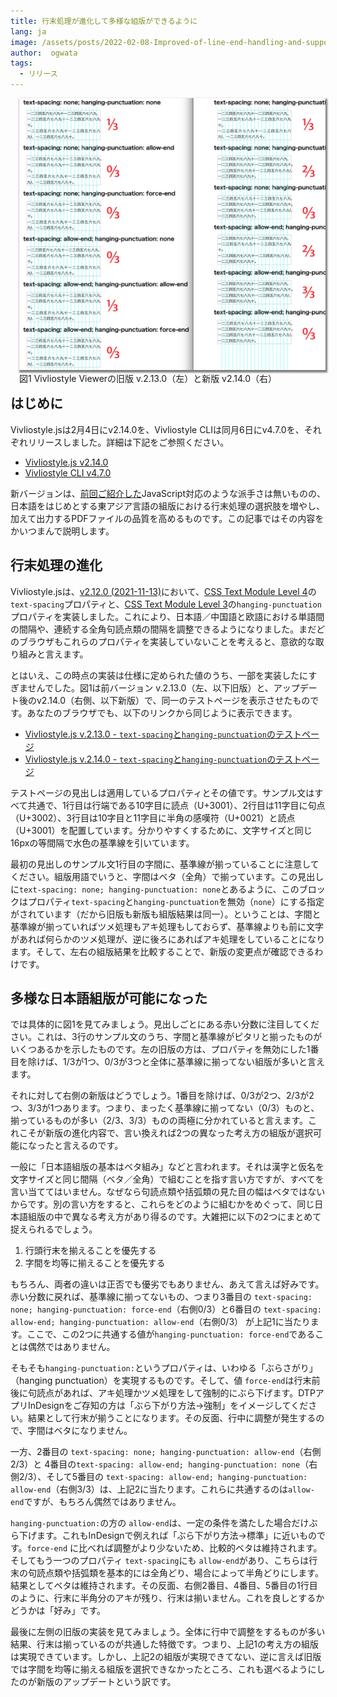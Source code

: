 ```yaml
---
title: 行末処理が進化して多様な組版ができるように
lang: ja
image: /assets/posts/2022-02-08-Improved-of-line-end-handling-and-support-for-page-progression-direction-in-PDF/fig-1.png
author:  ogwata
tags:
  - リリース
---
```

<div style="float: right; margin: 0 0 1em 1em;"><img src="/assets/posts/2022-02-08-Improved-of-line-end-handling-and-support-for-page-progression-direction-in-PDF/fig-1.png" alt="Improved of line end handling" style="width: 850px;  box-shadow: 1px 2px 2.5px 1.5px grey;" /><figcaption>図1 Vivliostyle Viewerの旧版 v.2.13.0（左）と新版 v2.14.0（右）</figcaption></div>

## はじめに

Vivliostyle.jsは2月4日にv2.14.0を、Vivliostyle CLIは同月6日にv4.7.0を、それぞれリリースしました。詳細は下記をご参照ください。

- [Vivliostyle.js v2.14.0](https://github-com.translate.goog/vivliostyle/vivliostyle.js/blob/master/CHANGELOG.md?_x_tr_sl=auto&_x_tr_tl=ja&_x_tr_hl=ja&_x_tr_pto=op#2140-2022-02-04)
- [Vivliostyle CLI v4.7.0](https://github.com/vivliostyle/vivliostyle-cli/blob/main/CHANGELOG.md#470-2022-02-06)

新バージョンは、[前回ご紹介した](https://vivliostyle.org/ja/blog/2022/01/24/JavaScript-can-now-be-used-in-typesetting-by-Vivliostyle/)JavaScript対応のような派手さは無いものの、日本語をはじめとする東アジア言語の組版における行末処理の選択肢を増やし、加えて出力するPDFファイルの品質を高めるものです。この記事ではその内容をかいつまんで説明します。

## 行末処理の進化

Vivliostyle.jsは、[v2.12.0 (2021-11-13)](https://github-com.translate.goog/vivliostyle/vivliostyle.js/compare/v2.11.3...v2.12.0?_x_tr_sl=auto&_x_tr_tl=ja&_x_tr_hl=ja&_x_tr_pto=op)において、[CSS Text Module Level 4](https://web.archive.org/web/20220127113120/https://drafts.csswg.org/css-text-4/#text-spacing-property)の`text-spacing`プロパティと、[CSS Text Module Level 3](https://www.w3.org/TR/css-text-3/#hanging-punctuation-property)の`hanging-punctuation`プロパティを実装しました。これにより、日本語／中国語と欧語における単語間の間隔や、連続する全角句読点類の間隔を調整できるようになりました。まだどのブラウザもこれらのプロパティを実装していないことを考えると、意欲的な取り組みと言えます。

とはいえ、この時点の実装は仕様に定められた値のうち、一部を実装したにすぎませんでした。図1は前バージョン v.2.13.0（左、以下旧版）と、アップデート後のv2.14.0（右側、以下新版）で、同一のテストページを表示させたものです。あなたのブラウザでも、以下のリンクから同じように表示できます。

- [Vivliostyle.js v.2.13.0 - `text-spacing`と`hanging-punctuation`のテストページ](https://vivliostyle.github.io/viewer/v2.13.0/#src=https://github.com/vivliostyle/vivliostyle.js/blob/master/packages/core/test/files/text-spacing/ts-hp-allow-force-end.html)
- [Vivliostyle.js v.2.14.0 - `text-spacing`と`hanging-punctuation`のテストページ](https://vivliostyle.org/viewer/#src=https://raw.githack.com/vivliostyle/vivliostyle.js/master/packages/core/test/files/text-spacing/ts-hp-allow-force-end.html)

テストページの見出しは適用しているプロパティとその値です。サンプル文はすべて共通で、1行目は行端である10字目に読点（U+3001）、2行目は11字目に句点（U+3002）、3行目は10字目と11字目に半角の感嘆符（U+0021）と読点（U+3001）を配置しています。分かりやすくするために、文字サイズと同じ16pxの等間隔で水色の基準線を引いています。

最初の見出しのサンプル文1行目の字間に、基準線が揃っていることに注意してください。組版用語でいうと、字間はベタ（全角）で揃っています。この見出しに`text-spacing: none; hanging-punctuation: none`とあるように、このブロックはプロパティ`text-spacing`と`hanging-punctuation`を無効（`none`）にする指定がされています（だから旧版も新版も組版結果は同一）。ということは、字間と基準線が揃っていればツメ処理もアキ処理もしておらず、基準線よりも前に文字があれば何らかのツメ処理が、逆に後ろにあればアキ処理をしていることになります。そして、左右の組版結果を比較することで、新版の変更点が確認できるわけです。

## 多様な日本語組版が可能になった

では具体的に図1を見てみましょう。見出しごとにある赤い分数に注目してください。これは、3行のサンプル文のうち、字間と基準線がピタリと揃ったものがいくつあるかを示したものです。左の旧版の方は、プロパティを無効にした1番目を除けば、1/3が1つ、0/3が3つと全体に基準線に揃ってない組版が多いと言えます。

それに対して右側の新版はどうでしょう。1番目を除けば、0/3が2つ、2/3が2つ、3/3が1つあります。つまり、まったく基準線に揃ってない（0/3）ものと、揃っているものが多い（2/3、3/3）ものの両極に分かれていると言えます。これこそが新版の進化内容で、言い換えれば2つの異なった考え方の組版が選択可能になったと言えるのです。

一般に「日本語組版の基本はベタ組み」などと言われます。それは漢字と仮名を文字サイズと同じ間隔（ベタ／全角）で組むことを指す言い方ですが、すべてを言い当ててはいません。なぜなら句読点類や括弧類の見た目の幅はベタではないからです。別の言い方をすると、これらをどのように組むかをめぐって、同じ日本語組版の中で異なる考え方があり得るのです。大雑把に以下の2つにまとめて捉えられるでしょう。

1. 行頭行末を揃えることを優先する
2. 字間を均等に揃えることを優先する

もちろん、両者の違いは正否でも優劣でもありません、あえて言えば好みです。赤い分数に戻れば、基準線に揃ってないもの、つまり3番目の `text-spacing: none; hanging-punctuation: force-end`（右側0/3）と6番目の `text-spacing: allow-end; hanging-punctuation: allow-end`（右側0/3） が上記1に当たります。ここで、この2つに共通する値が`hanging-punctuation: force-end`であることは偶然ではありません。

そもそも`hanging-punctuation:`というプロパティは、いわゆる「ぶらさがり」（hanging punctuation）を実現するものです。そして、値 `force-end`は行末前後に句読点があれば、アキ処理かツメ処理をして強制的にぶら下げます。DTPアプリInDesignをご存知の方は「ぶら下がり方法→強制」をイメージしてください。結果として行末が揃うことになります。その反面、行中に調整が発生するので、字間はベタになりません。

一方、2番目の `text-spacing: none; hanging-punctuation: allow-end`（右側2/3）と 4番目の`text-spacing: allow-end; hanging-punctuation: none`（右側2/3）、そして5番目の `text-spacing: allow-end; hanging-punctuation: allow-end`（右側3/3）は、上記2に当たります。これらに共通するのは`allow-end`ですが、もちろん偶然ではありません。

`hanging-punctuation:`の方の `allow-end`は、一定の条件を満たした場合だけぶら下げます。これもInDesignで例えれば「ぶら下がり方法→標準」に近いものです。`force-end` に比べれば調整がより少ないため、比較的ベタは維持されます。そしてもう一つのプロパティ `text-spacing`にも `allow-end`があり、こちらは行末の句読点類や括弧類を基本的には全角どり、場合によって半角どりにします。結果としてベタは維持されます。その反面、右側2番目、4番目、5番目の1行目のように、行末に半角分のアキが残り、行末は揃いません。これを良しとするかどうかは「好み」です。

最後に左側の旧版の実装を見てみましょう。全体に行中で調整をするものが多い結果、行末は揃っているのが共通した特徴です。つまり、上記1の考え方の組版は実現できています。しかし、上記2の組版が実現できてない、逆に言えば旧版では字間を均等に揃える組版を選択できなかったところ、これも選べるようにしたのが新版のアップデートという訳です。